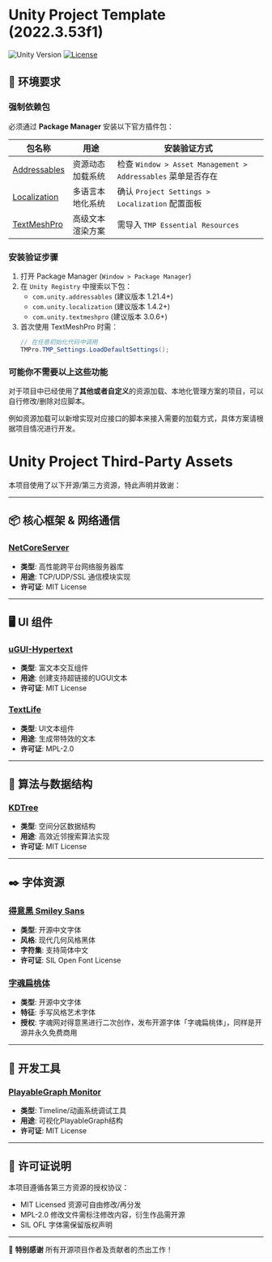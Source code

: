 # Unity Project Template (2022.3.53f1)

![Unity Version](https://img.shields.io/badge/Unity-2022.3.53f1%20LTS-blue?logo=unity)
[![License](https://img.shields.io/badge/License-MIT-green.svg)](LICENSE.md)

## 🚨 环境要求

### 强制依赖包
必须通过 **Package Manager** 安装以下官方插件包：

| 包名称 | 用途 | 安装验证方式 |
|--------|------|--------------|
| [Addressables](https://docs.unity3d.com/Packages/com.unity.addressables@1.21/manual/index.html) | 资源动态加载系统 | 检查 `Window > Asset Management > Addressables` 菜单是否存在 |
| [Localization](https://docs.unity3d.com/Packages/com.unity.localization@1.4/manual/index.html) | 多语言本地化系统 | 确认 `Project Settings > Localization` 配置面板 |
| [TextMeshPro](https://docs.unity3d.com/Packages/com.unity.textmeshpro@3.0/manual/index.html) | 高级文本渲染方案 | 需导入 `TMP Essential Resources` |

### 安装验证步骤
1. 打开 Package Manager (`Window > Package Manager`)
2. 在 `Unity Registry` 中搜索以下包：
    - `com.unity.addressables` (建议版本 1.21.4+)
    - `com.unity.localization` (建议版本 1.4.2+)
    - `com.unity.textmeshpro` (建议版本 3.0.6+)
3. 首次使用 TextMeshPro 时需：
   ```csharp
   // 在任意初始化代码中调用
   TMPro.TMP_Settings.LoadDefaultSettings(); 
   
### 可能你不需要以上这些功能
对于项目中已经使用了**其他或者自定义**的资源加载、本地化管理方案的项目，可以自行修改/删除对应脚本。

例如资源加载可以新增实现对应接口的脚本来接入需要的加载方式，具体方案请根据项目情况进行开发。

# Unity Project Third-Party Assets

本项目使用了以下开源/第三方资源，特此声明并致谢：

---

## 📦 核心框架 & 网络通信
### [NetCoreServer](https://github.com/chronoxor/NetCoreServer)
- **类型**: 高性能跨平台网络服务器库
- **用途**: TCP/UDP/SSL 通信模块实现
- **许可证**: MIT License

---

## 🖥️ UI 组件
### [uGUI-Hypertext](https://github.com/setchi/uGUI-Hypertext)
- **类型**: 富文本交互组件
- **用途**: 创建支持超链接的UGUI文本
- **许可证**: MIT License

### [TextLife](https://flowus.cn/enjoygameclub/share/fa2ac259-3498-4282-8200-3caeef47caef)
- **类型**: UI文本组件
- **用途**: 生成带特效的文本
- **许可证**: MPL-2.0

---

## 🧠 算法与数据结构
### [KDTree](https://github.com/viliwonka/KDTree)
- **类型**: 空间分区数据结构
- **用途**: 高效近邻搜索算法实现
- **许可证**: MIT License

---

## ✒️ 字体资源
### [得意黑 Smiley Sans](https://github.com/atelier-anchor/smiley-sans)
- **类型**: 开源中文字体
- **风格**: 现代几何风格黑体
- **字符集**: 支持简体中文
- **许可证**: SIL Open Font License

### [字魂扁桃体](https://izihun.com/shangyongziti/7495.html)
- **类型**: 开源中文字体
- **特征**: 手写风格艺术字体
- **授权**: 字魂网对得意黑进行二次创作，发布开源字体「字魂扁桃体」，同样是开源并永久免费商用

---

## 🔧 开发工具
### [PlayableGraph Monitor](https://github.com/SolarianZ/UnityPlayableGraphMonitorTool)
- **类型**: Timeline/动画系统调试工具
- **用途**: 可视化PlayableGraph结构
- **许可证**: MIT License

---

## 📜 许可证说明
本项目遵循各第三方资源的授权协议：
- MIT Licensed 资源可自由修改/再分发
- MPL-2.0 修改文件需标注修改内容，衍生作品需开源
- SIL OFL 字体需保留版权声明

---

🙏 **特别感谢** 所有开源项目作者及贡献者的杰出工作！